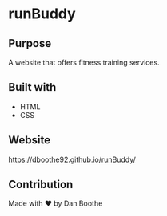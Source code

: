 # runBuddy

## Purpose
A website that offers fitness training services.

## Built with
* HTML
* CSS

## Website
https://dboothe92.github.io/runBuddy/

## Contribution
Made with ❤️ by Dan Boothe
